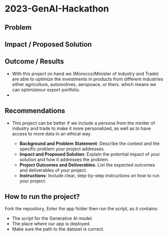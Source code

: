# 2023-GenAI-Hackathon

## Problem 

## Impact / Proposed Solution 

## Outcome / Results
- With this project on hand we (Morocco/Minister of Industry and Trade) are able to optimize the investments in products from different industries either agriculture, automotives, aerspoace, or thers. which means we can optimizeour export portfolio.
- 

## Recommendations
- This project can be better if we include a persona from the miniter of industry and trade to make it more personalized, as well as to have access to more data in an ethical way.

    - **Background and Problem Statement**: Describe the context and the specific problem your project addresses.
    - **Impact and Proposed Solution**: Explain the potential impact of your solution and how it addresses the problem.
    - **Project Outcomes and Deliverables**: List the expected outcomes and deliverables of your project.
  - **Instructions**: Include clear, step-by-step instructions on how to run your project.

## How to run the project?
Fork the repository, Enter the app folder then run the script, as it contains:
- The script for the Generative AI model.
- The place where our app is deployed.
- Make sure the path to the dataset is correct.